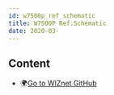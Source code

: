 ```yaml
---
id: w7500p_ref_schematic
title: W7500P Ref.Schematic
date: 2020-03-
---
```



## Content

  * 🌍[Go to WIZnet GitHub](https://github.com/Wiznet/Hardware-Files-of-WIZnet/tree/master/01_iMCU/W7500P/Reference%20Schematic)
